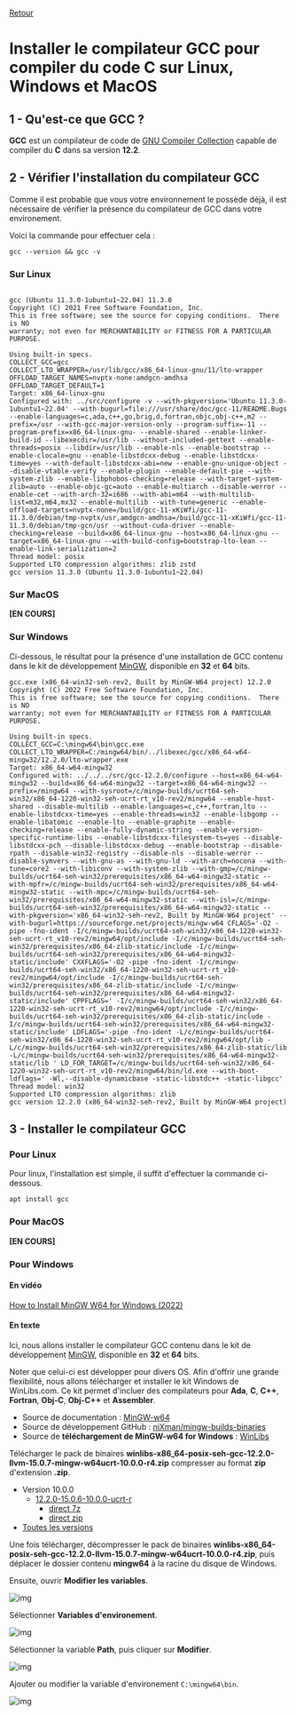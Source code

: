 [Retour](../../)

# Installer le compilateur GCC pour compiler du code C sur Linux, Windows et MacOS

## 1 - Qu'est-ce que GCC ?

**GCC** est un compilateur de code de [GNU Compiler Collection](https://fr.wikipedia.org/wiki/GNU_Compiler_Collection) capable de compiler du **C** dans sa version **12.2**.

## 2 - Vérifier l'installation du compilateur GCC

Comme il est probable que vous votre environnement le possède déjà, il est nécessaire de vérifier la présence du compilateur de GCC dans votre environement.

Voici la commande pour effectuer cela :

```
gcc --version && gcc -v
```

### Sur Linux

```

gcc (Ubuntu 11.3.0-1ubuntu1~22.04) 11.3.0
Copyright (C) 2021 Free Software Foundation, Inc.
This is free software; see the source for copying conditions.  There is NO
warranty; not even for MERCHANTABILITY or FITNESS FOR A PARTICULAR PURPOSE.

Using built-in specs.
COLLECT_GCC=gcc
COLLECT_LTO_WRAPPER=/usr/lib/gcc/x86_64-linux-gnu/11/lto-wrapper
OFFLOAD_TARGET_NAMES=nvptx-none:amdgcn-amdhsa
OFFLOAD_TARGET_DEFAULT=1
Target: x86_64-linux-gnu
Configured with: ../src/configure -v --with-pkgversion='Ubuntu 11.3.0-1ubuntu1~22.04' --with-bugurl=file:///usr/share/doc/gcc-11/README.Bugs --enable-languages=c,ada,c++,go,brig,d,fortran,objc,obj-c++,m2 --prefix=/usr --with-gcc-major-version-only --program-suffix=-11 --program-prefix=x86_64-linux-gnu- --enable-shared --enable-linker-build-id --libexecdir=/usr/lib --without-included-gettext --enable-threads=posix --libdir=/usr/lib --enable-nls --enable-bootstrap --enable-clocale=gnu --enable-libstdcxx-debug --enable-libstdcxx-time=yes --with-default-libstdcxx-abi=new --enable-gnu-unique-object --disable-vtable-verify --enable-plugin --enable-default-pie --with-system-zlib --enable-libphobos-checking=release --with-target-system-zlib=auto --enable-objc-gc=auto --enable-multiarch --disable-werror --enable-cet --with-arch-32=i686 --with-abi=m64 --with-multilib-list=m32,m64,mx32 --enable-multilib --with-tune=generic --enable-offload-targets=nvptx-none=/build/gcc-11-xKiWfi/gcc-11-11.3.0/debian/tmp-nvptx/usr,amdgcn-amdhsa=/build/gcc-11-xKiWfi/gcc-11-11.3.0/debian/tmp-gcn/usr --without-cuda-driver --enable-checking=release --build=x86_64-linux-gnu --host=x86_64-linux-gnu --target=x86_64-linux-gnu --with-build-config=bootstrap-lto-lean --enable-link-serialization=2
Thread model: posix
Supported LTO compression algorithms: zlib zstd
gcc version 11.3.0 (Ubuntu 11.3.0-1ubuntu1~22.04) 
```

### Sur MacOS

**[EN COURS]**

### Sur Windows

Ci-dessous, le résultat pour la présence d'une installation de GCC contenu dans le kit de développement [MinGW](https://fr.wikipedia.org/wiki/MinGW), disponible en **32** et **64** bits.

```
gcc.exe (x86_64-win32-seh-rev2, Built by MinGW-W64 project) 12.2.0
Copyright (C) 2022 Free Software Foundation, Inc.
This is free software; see the source for copying conditions.  There is NO
warranty; not even for MERCHANTABILITY or FITNESS FOR A PARTICULAR PURPOSE.

Using built-in specs.
COLLECT_GCC=C:\mingw64\bin\gcc.exe
COLLECT_LTO_WRAPPER=C:/mingw64/bin/../libexec/gcc/x86_64-w64-mingw32/12.2.0/lto-wrapper.exe
Target: x86_64-w64-mingw32
Configured with: ../../../src/gcc-12.2.0/configure --host=x86_64-w64-mingw32 --build=x86_64-w64-mingw32 --target=x86_64-w64-mingw32 --prefix=/mingw64 --with-sysroot=/c/mingw-builds/ucrt64-seh-win32/x86_64-1220-win32-seh-ucrt-rt_v10-rev2/mingw64 --enable-host-shared --disable-multilib --enable-languages=c,c++,fortran,lto --enable-libstdcxx-time=yes --enable-threads=win32 --enable-libgomp --enable-libatomic --enable-lto --enable-graphite --enable-checking=release --enable-fully-dynamic-string --enable-version-specific-runtime-libs --enable-libstdcxx-filesystem-ts=yes --disable-libstdcxx-pch --disable-libstdcxx-debug --enable-bootstrap --disable-rpath --disable-win32-registry --disable-nls --disable-werror --disable-symvers --with-gnu-as --with-gnu-ld --with-arch=nocona --with-tune=core2 --with-libiconv --with-system-zlib --with-gmp=/c/mingw-builds/ucrt64-seh-win32/prerequisites/x86_64-w64-mingw32-static --with-mpfr=/c/mingw-builds/ucrt64-seh-win32/prerequisites/x86_64-w64-mingw32-static --with-mpc=/c/mingw-builds/ucrt64-seh-win32/prerequisites/x86_64-w64-mingw32-static --with-isl=/c/mingw-builds/ucrt64-seh-win32/prerequisites/x86_64-w64-mingw32-static --with-pkgversion='x86_64-win32-seh-rev2, Built by MinGW-W64 project' --with-bugurl=https://sourceforge.net/projects/mingw-w64 CFLAGS='-O2 -pipe -fno-ident -I/c/mingw-builds/ucrt64-seh-win32/x86_64-1220-win32-seh-ucrt-rt_v10-rev2/mingw64/opt/include -I/c/mingw-builds/ucrt64-seh-win32/prerequisites/x86_64-zlib-static/include -I/c/mingw-builds/ucrt64-seh-win32/prerequisites/x86_64-w64-mingw32-static/include' CXXFLAGS='-O2 -pipe -fno-ident -I/c/mingw-builds/ucrt64-seh-win32/x86_64-1220-win32-seh-ucrt-rt_v10-rev2/mingw64/opt/include -I/c/mingw-builds/ucrt64-seh-win32/prerequisites/x86_64-zlib-static/include -I/c/mingw-builds/ucrt64-seh-win32/prerequisites/x86_64-w64-mingw32-static/include' CPPFLAGS=' -I/c/mingw-builds/ucrt64-seh-win32/x86_64-1220-win32-seh-ucrt-rt_v10-rev2/mingw64/opt/include -I/c/mingw-builds/ucrt64-seh-win32/prerequisites/x86_64-zlib-static/include -I/c/mingw-builds/ucrt64-seh-win32/prerequisites/x86_64-w64-mingw32-static/include' LDFLAGS='-pipe -fno-ident -L/c/mingw-builds/ucrt64-seh-win32/x86_64-1220-win32-seh-ucrt-rt_v10-rev2/mingw64/opt/lib -L/c/mingw-builds/ucrt64-seh-win32/prerequisites/x86_64-zlib-static/lib -L/c/mingw-builds/ucrt64-seh-win32/prerequisites/x86_64-w64-mingw32-static/lib ' LD_FOR_TARGET=/c/mingw-builds/ucrt64-seh-win32/x86_64-1220-win32-seh-ucrt-rt_v10-rev2/mingw64/bin/ld.exe --with-boot-ldflags=' -Wl,--disable-dynamicbase -static-libstdc++ -static-libgcc'
Thread model: win32
Supported LTO compression algorithms: zlib
gcc version 12.2.0 (x86_64-win32-seh-rev2, Built by MinGW-W64 project)
```

## 3 - Installer le compilateur GCC

### Pour Linux

Pour linux, l'installation est simple, il suffit d'effectuer la commande ci-dessous.

```
apt install gcc
```

### Pour MacOS

**[EN COURS]**

### Pour Windows

#### En vidéo

[How to Install MinGW W64 for Windows (2022)](https://www.youtube.com/watch?v=dRxPUblx2SY)

#### En texte

Ici, nous allons installer le compilateur GCC contenu dans le kit de développement [MinGW](https://fr.wikipedia.org/wiki/MinGW), disponible en **32** et **64** bits.

Noter que celui-ci est développer pour divers OS.
Afin d'offrir une grande flexibilité, nous allons télécharger et installer le kit Windows de WinLibs.com.
Ce kit permet d'incluer des compilateurs pour **Ada**, **C**, **C++**, **Fortran**, **Obj-C**, **Obj-C++** et **Assembler**.

- Source de documentation : [MinGW-w64](https://www.mingw-w64.org/downloads/#winlibscom)
- Source de développement GitHub : [niXman/mingw-builds-binaries](https://github.com/niXman/mingw-builds-binaries/releases)
- Source de **téléchargement de MinGW-w64 for Windows** : [WinLibs](https://winlibs.com/)

Télécharger le pack de binaires **winlibs-x86_64-posix-seh-gcc-12.2.0-llvm-15.0.7-mingw-w64ucrt-10.0.0-r4.zip** compresser au format **zip** d'extension **.zip**.

- Version 10.0.0
  - [12.2.0-15.0.6-10.0.0-ucrt-r](https://github.com/brechtsanders/winlibs_mingw/releases/tag/12.2.0-15.0.7-10.0.0-ucrt-r4)
    - [direct 7z](https://github.com/brechtsanders/winlibs_mingw/releases/download/12.2.0-15.0.7-10.0.0-ucrt-r4/winlibs-x86_64-posix-seh-gcc-12.2.0-llvm-15.0.7-mingw-w64ucrt-10.0.0-r4.7z)
    - [direct zip](https://github.com/brechtsanders/winlibs_mingw/releases/download/12.2.0-15.0.7-10.0.0-ucrt-r4/winlibs-x86_64-posix-seh-gcc-12.2.0-llvm-15.0.7-mingw-w64ucrt-10.0.0-r4.zip)
- [Toutes les versions](https://github.com/brechtsanders/winlibs_mingw/releases/)

Une fois télécharger, décompresser le pack de binaires **winlibs-x86_64-posix-seh-gcc-12.2.0-llvm-15.0.7-mingw-w64ucrt-10.0.0-r4.zip**, puis déplacer le dossier contenu **mingw64** à la racine du disque de Windows.

Ensuite, ouvrir **Modifier les variables**.

![img](_img/014.png)

Sélectionner **Variables d'environement**.

![img](_img/015.png)

Sélectionner la variable **Path**, puis cliquer sur **Modifier**.

![img](_img/016.png)

Ajouter ou modifier la variable d'environement `C:\mingw64\bin`.

![img](_img/017.png)